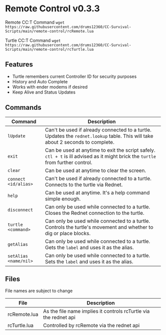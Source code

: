 # Remote Control v0.3.3

Remote CC:T Command `wget https://raw.githubusercontent.com/drums12360/CC-Survival-Scripts/main/remote-control/rcRemote.lua`

Turtle CC:T Command `wget https://raw.githubusercontent.com/drums12360/CC-Survival-Scripts/main/remote-control/rcTurtle.lua`

## Features

- Turtle remembers current Controller ID for security purposes
- History and Auto Complete
- Works with ender modems if desired
- Keep Alive and Status Updates

## Commands

| Command | Description |
| --- | --- |
| `lUpdate` | Can't be used if already connected to a turtle. Updates the `rednet.lookup` table. This will take about 2 seconds to complete. |
| `exit` | Can be used at anytime to exit the script safely. `ctl + t` is ill advised as it might brick the `turtle` from further control. |
| `clear` | Can be used at anytime to clear the screen. |
| `connect <id/alias>` | Can't be used if already connected to a turtle. Connects to the turtle via Rednet. |
| `help` | Can be used at anytime. It's a help command simple enough. |
| `disconnect` | Can only be used while connected to a turtle. Closes the Rednet connection to the turtle. |
| `turtle <command>` | Can only be used while connected to a turtle. Controls the turtle's movement and whether to dig or place blocks. |
| `getAlias` | Can only be used while connected to a turtle. Gets the `label` and uses it as the alias. |
| `setAlias <name/nil>` | Can only be used while connected to a turtle. Sets the `label` and uses it as the alias. |

## Files

File names are subject to change

| File | Description |
| --- | --- |
| rcRemote.lua | As the file name implies it controls rcTurtle via the rednet api |
| rcTurtle.lua | Controlled by rcRemote via the rednet api |
